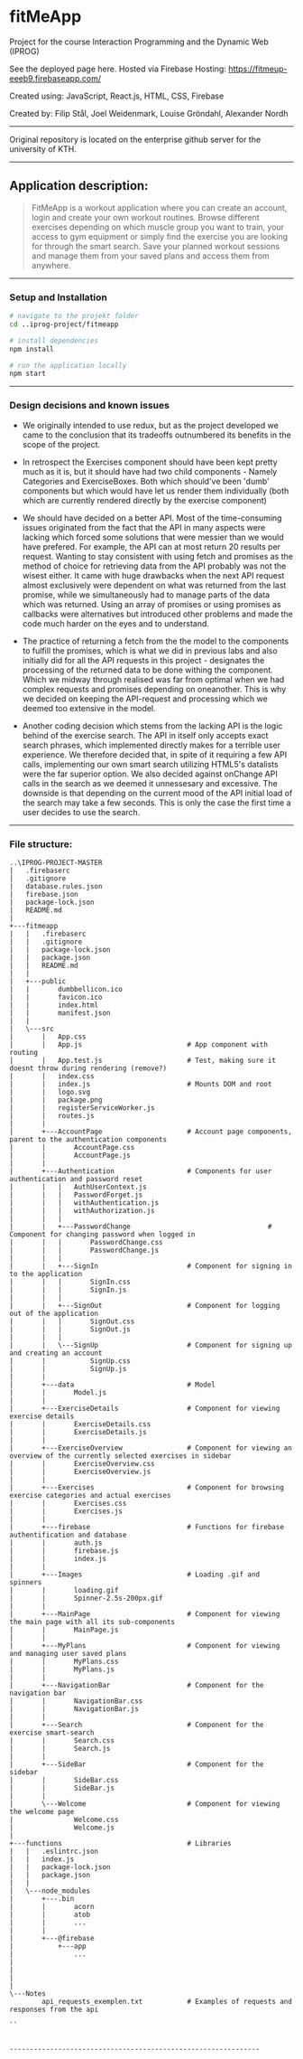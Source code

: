 # fitMeApp

Project for the course Interaction Programming and the Dynamic Web (IPROG)

See the deployed page here. Hosted via Firebase Hosting: https://fitmeup-eeeb9.firebaseapp.com/

Created using: JavaScript, React.js, HTML, CSS, Firebase

Created by: Filip Stål, Joel Weidenmark, Louise Gröndahl, Alexander Nordh

--------------------------------------------------------------

Original repository is located on the enterprise github server for the university of KTH.

--------------------------------------------------------------

## Application description:

>FitMeApp is a workout application where you can create an account, login and create your own workout routines. Browse different exercises depending on which muscle group you want to train, your access to gym equipment or simply find the exercise you are looking for through the smart search. Save your planned workout sessions and manage them from your saved plans and access them from anywhere.

--------------------------------------------------------------

### Setup and Installation

``` bash
# navigate to the projekt folder
cd ..iprog-project/fitmeapp

# install dependencies
npm install

# run the application locally
npm start

```

--------------------------------------------------------------

### Design decisions and known issues

* We originally intended to use redux, but as the project developed we came to the conclusion that its tradeoffs outnumbered its benefits in the scope of the project.

* In retrospect the Exercises component should have been kept pretty much as it is, but it should have had two child components - Namely Categories and ExerciseBoxes. Both which should've been 'dumb' components but which would have let us render them individually (both which are currently rendered directly by the exercise component)

* We should have decided on a better API. Most of the time-consuming issues originated from the fact that the API in many aspects were lacking which forced some solutions that were messier than we would have prefered. For example, the API can at most return 20 results per request. Wanting to stay consistent with using fetch and promises as the method of choice for retrieving data from the API probably was not the wisest either. It came with huge drawbacks when the next API request almost exclusively were dependent on what was returned from the last promise, while we simultaneously had to manage parts of the data which was returned. Using an array of promises or using promises as callbacks were alternatives but introduced other problems and made the code much harder on the eyes and to understand.

* The practice of returning a fetch from the the model to the components to fulfill the promises, which is what we did in previous labs and also initially did for all the API requests in this project - designates the processing of the returned data to be done withing the component. Which we midway through realised was far from optimal when we had complex requests and promises depending on oneanother. This is why we decided on keeping the API-request and processing which we deemed too extensive in the model.

* Another coding decision which stems from the lacking API is the logic behind of the exercise search. The API in itself only accepts exact search phrases, which implemented directly makes for a terrible user experience. We therefore decided that, in spite of it requiring a few API calls, implementing our own smart search utilizing HTML5's datalists were the far superior option. We also decided against onChange API calls in the search as we deemed it unnessesary and excessive. The downside is that depending on the current mood of the API initial load of the search may take a few seconds. This is only the case the first time a user decides to use the search.



--------------------------------------------------------------

### File structure:

```
..\IPROG-PROJECT-MASTER
|   .firebaserc
|   .gitignore
|   database.rules.json
|   firebase.json
|   package-lock.json
|   README.md
|   
+---fitmeapp
|   |   .firebaserc
|   |   .gitignore
|   |   package-lock.json
|   |   package.json
|   |   README.md
|   |   
|   +---public
|   |       dumbbellicon.ico
|   |       favicon.ico
|   |       index.html
|   |       manifest.json
|   |       
|   \---src
|       |   App.css
|       |   App.js 							# App component with routing
|       |   App.test.js 					# Test, making sure it doesnt throw during rendering (remove?)
|       |   index.css
|       |   index.js 						# Mounts DOM and root
|       |   logo.svg
|       |   package.png
|       |   registerServiceWorker.js
|       |   routes.js
|       |   
|       +---AccountPage						# Account page components, parent to the authentication components
|       |       AccountPage.css
|       |       AccountPage.js
|       |       
|       +---Authentication 					# Components for user authentication and password reset
|       |   |   AuthUserContext.js
|       |   |   PasswordForget.js
|       |   |   withAuthentication.js
|       |   |   withAuthorization.js
|       |   |
|       |   +---PasswordChange                                  # Component for changing password when logged in
|       |   |       PasswordChange.css
|       |   |       PasswordChange.js        
|       |   |    
|       |   +---SignIn						# Component for signing in to the application
|       |   |       SignIn.css
|       |   |       SignIn.js
|       |   |       
|       |   +---SignOut						# Component for logging out of the application
|       |   |       SignOut.css
|       |   |       SignOut.js
|       |   |       
|       |   \---SignUp						# Component for signing up and creating an account
|       |           SignUp.css
|       |           SignUp.js
|       |           
|       +---data							# Model
|       |       Model.js
|       |       
|       +---ExerciseDetails					# Component for viewing exercise details
|       |       ExerciseDetails.css
|       |       ExerciseDetails.js
|       |       
|       +---ExerciseOverview				# Component for viewing an overview of the currently selected exercises in sidebar
|       |       ExerciseOverview.css
|       |       ExerciseOverview.js
|       |       
|       +---Exercises						# Component for browsing exercise categories and actual exercises
|       |       Exercises.css
|       |       Exercises.js
|       |       
|       +---firebase						# Functions for firebase authentification and database
|       |       auth.js
|       |       firebase.js
|       |       index.js
|       |       
|       +---Images							# Loading .gif and spinners																	
|       |       loading.gif
|       |       Spinner-2.5s-200px.gif
|       |       
|       +---MainPage						# Component for viewing the main page with all its sub-components
|       |       MainPage.js
|       |       
|       +---MyPlans							# Component for viewing and managing user saved plans
|       |       MyPlans.css
|       |       MyPlans.js
|       |       
|       +---NavigationBar					# Component for the navigation bar
|       |       NavigationBar.css
|       |       NavigationBar.js
|       |       
|       +---Search							# Component for the exercise smart-search
|       |       Search.css
|       |       Search.js
|       |       
|       +---SideBar							# Component for the sidebar
|       |       SideBar.css
|       |       SideBar.js
|       |       
|       \---Welcome							# Component for viewing the welcome page
|               Welcome.css
|               Welcome.js
|               
+---functions								# Libraries
|   |   .eslintrc.json
|   |   index.js
|   |   package-lock.json
|   |   package.json
|   |   
|   \---node_modules
|       +---.bin
|       |       acorn
|       |       atob
|       |		...
|       |       
|       +---@firebase
|      		+---app
|      			...
|       
|     
|                 
|                   
\---Notes
        api_requests_exemplen.txt 			# Examples of requests and responses from the api
        
``


--------------------------------------------------------------
